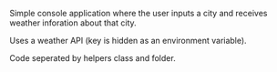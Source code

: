 Simple console application where the user inputs a city and receives weather inforation about that city.

Uses a weather API (key is hidden as an environment variable).

Code seperated by helpers class and folder.
